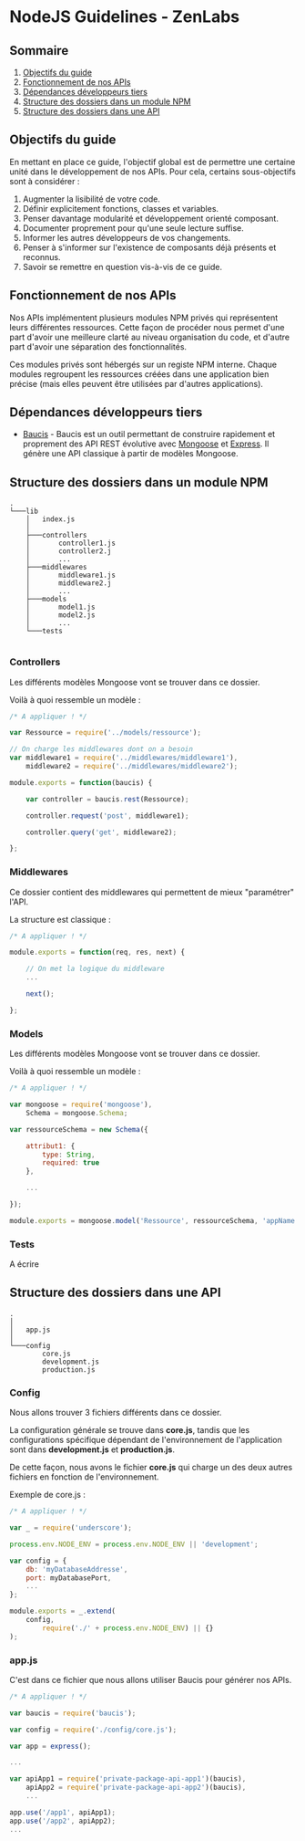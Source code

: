 # NodeJS Guidelines - ZenLabs

## Sommaire
1. [Objectifs du guide](#objectifs-du-guide)
2. [Fonctionnement de nos APIs](#fonctionnement-de-nos-lapis)
3. [Dépendances développeurs tiers](#dependances-developpeurs-tiers)
4. [Structure des dossiers dans un module NPM](#structure-des-dossiers-dans-un-module-npm)
5. [Structure des dossiers dans une API](#structure-des-dossiers-dans-une-api)


## Objectifs du guide
En mettant en place ce guide, l'objectif global est de permettre une certaine unité dans le développement de nos APIs. Pour cela, certains sous-objectifs sont à considérer :

1. Augmenter la lisibilité de votre code.
2. Définir explicitement fonctions, classes et variables.
3. Penser davantage modularité et développement orienté composant.
4. Documenter proprement pour qu'une seule lecture suffise.
5. Informer les autres développeurs de vos changements.
6. Penser à s'informer sur l'existence de composants déjà présents et reconnus.
7. Savoir se remettre en question vis-à-vis de ce guide.


## Fonctionnement de nos APIs
Nos APIs implémentent plusieurs modules NPM privés qui représentent leurs différentes ressources. Cette façon de procéder nous permet d'une part d'avoir une meilleure clarté au niveau organisation du code, et d'autre part d'avoir une séparation des fonctionnalités.

Ces modules privés sont hébergés sur un registe NPM interne. Chaque modules regroupent les ressources créées dans une application bien précise (mais elles peuvent être utilisées par d'autres applications).

## Dépendances développeurs tiers

- [Baucis](https://github.com/wprl/baucis) - Baucis est un outil permettant de construire rapidement et proprement des API REST évolutive avec [Mongoose](http://mongoosejs.com/) et [Express](http://expressjs.com/). Il génère une API classique à partir de modèles Mongoose.


## Structure des dossiers dans un module NPM

```
.
└───lib
    │   index.js
    │
    ├───controllers
    │       controller1.js
    │       controller2.j
    │       ...
    ├───middlewares
    │       middleware1.js
    │       middleware2.j
    │       ...
    ├───models
    │       model1.js
    │       model2.js
    │       ...
    └───tests
        
```

### Controllers
Les différents modèles Mongoose vont se trouver dans ce dossier.

Voilà à quoi ressemble un modèle :
```javascript
/* A appliquer ! */

var Ressource = require('../models/ressource');

// On charge les middlewares dont on a besoin
var middleware1 = require('../middlewares/middleware1'),
    middleware2 = require('../middlewares/middleware2');

module.exports = function(baucis) {

    var controller = baucis.rest(Ressource);

    controller.request('post', middleware1);

    controller.query('get', middleware2);

};
```

### Middlewares
Ce dossier contient des middlewares qui permettent de mieux "paramétrer" l'API. 

La structure est classique :
```javascript
/* A appliquer ! */

module.exports = function(req, res, next) {

    // On met la logique du middleware
    ...

    next();

};
```

### Models
Les différents modèles Mongoose vont se trouver dans ce dossier.

Voilà à quoi ressemble un modèle :
```javascript
/* A appliquer ! */

var mongoose = require('mongoose'),
    Schema = mongoose.Schema;

var ressourceSchema = new Schema({

    attribut1: {
        type: String,
        required: true
    },

    ...

});

module.exports = mongoose.model('Ressource', ressourceSchema, 'appName.Ressources');
```

### Tests
A écrire

## Structure des dossiers dans une API
```
.
│
│   app.js
│  
└───config
        core.js
        development.js
        production.js

```

### Config
Nous allons trouver 3 fichiers différents dans ce dossier.

La configuration générale se trouve dans **core.js**, tandis que les configurations spécifique dépendant de l'environnement de l'application sont dans **development.js** et **production.js**.

De cette façon, nous avons le fichier **core.js** qui charge un des deux autres fichiers en fonction de l'environnement.

Exemple de core.js :
```javascript
/* A appliquer ! */

var _ = require('underscore');

process.env.NODE_ENV = process.env.NODE_ENV || 'development';

var config = {
    db: 'myDatabaseAddresse',
    port: myDatabasePort,
    ...
};

module.exports = _.extend(
    config,
        require('./' + process.env.NODE_ENV) || {}
);

```

### app.js
C'est dans ce fichier que nous allons utiliser Baucis pour générer nos APIs.

```javascript
/* A appliquer ! */

var baucis = require('baucis');

var config = require('./config/core.js');

var app = express();

...

var apiApp1 = require('private-package-api-app1')(baucis),
    apiApp2 = require('private-package-api-app2')(baucis),
    ...

app.use('/app1', apiApp1);
app.use('/app2', apiApp2);
...



```
